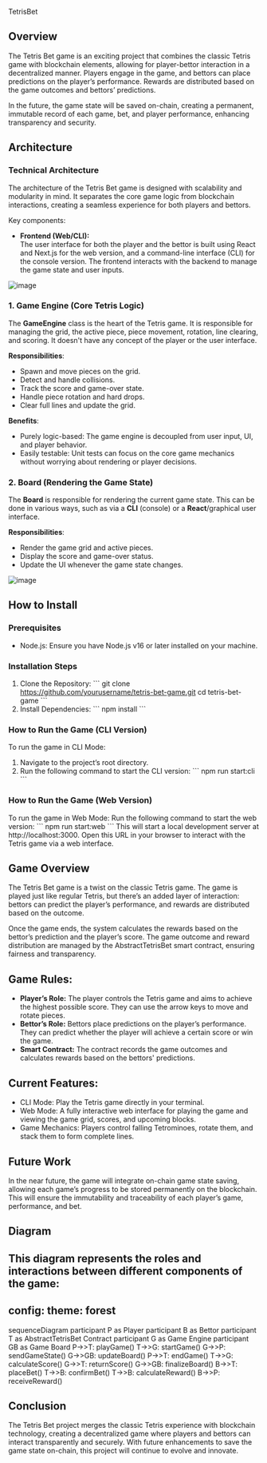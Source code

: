 TetrisBet

## Overview
The Tetris Bet game is an exciting project that combines the classic Tetris game with blockchain elements, allowing for player-bettor interaction in a decentralized manner. Players engage in the game, and bettors can place predictions on the player’s performance. Rewards are distributed based on the game outcomes and bettors’ predictions.

In the future, the game state will be saved on-chain, creating a permanent, immutable record of each game, bet, and player performance, enhancing transparency and security.

## Architecture
### Technical Architecture
The architecture of the Tetris Bet game is designed with scalability and modularity in mind. It separates the core game logic from blockchain interactions, creating a seamless experience for both players and bettors.

Key components:

- **Frontend (Web/CLI):**  
  The user interface for both the player and the bettor is built using React and Next.js for the web version, and a command-line interface (CLI) for the console version. The frontend interacts with the backend to manage the game state and user inputs.

![image](https://github.com/user-attachments/assets/065b590f-d9dd-4bb5-83e8-c1f4b702b694)


### 1. Game Engine (Core Tetris Logic)
The **GameEngine** class is the heart of the Tetris game. It is responsible for managing the grid, the active piece, piece movement, rotation, line clearing, and scoring. It doesn't have any concept of the player or the user interface.

**Responsibilities**:
- Spawn and move pieces on the grid.
- Detect and handle collisions.
- Track the score and game-over state.
- Handle piece rotation and hard drops.
- Clear full lines and update the grid.

**Benefits**:
- Purely logic-based: The game engine is decoupled from user input, UI, and player behavior.
- Easily testable: Unit tests can focus on the core game mechanics without worrying about rendering or player decisions.

### 2. Board (Rendering the Game State)
The **Board** is responsible for rendering the current game state. This can be done in various ways, such as via a **CLI** (console) or a **React**/graphical user interface.

**Responsibilities**:
- Render the game grid and active pieces.
- Display the score and game-over status.
- Update the UI whenever the game state changes.

![image](https://github.com/user-attachments/assets/a620eed4-e58a-4e52-9de3-04d462d9e28c)

## How to Install
### Prerequisites
- Node.js: Ensure you have Node.js v16 or later installed on your machine.

### Installation Steps
1. Clone the Repository:
\`\`\`
git clone https://github.com/yourusername/tetris-bet-game.git
cd tetris-bet-game
\`\`\`
2. Install Dependencies:
\`\`\`
npm install
\`\`\`

### How to Run the Game (CLI Version)
To run the game in CLI Mode:
1. Navigate to the project’s root directory.
2. Run the following command to start the CLI version:
\`\`\`
npm run start:cli
\`\`\`

### How to Run the Game (Web Version)
To run the game in Web Mode:
Run the following command to start the web version:
\`\`\`
npm run start:web
\`\`\`
This will start a local development server at http://localhost:3000. Open this URL in your browser to interact with the Tetris game via a web interface.

## Game Overview
The Tetris Bet game is a twist on the classic Tetris game. The game is played just like regular Tetris, but there’s an added layer of interaction: bettors can predict the player’s performance, and rewards are distributed based on the outcome.

Once the game ends, the system calculates the rewards based on the bettor’s prediction and the player’s score. The game outcome and reward distribution are managed by the AbstractTetrisBet smart contract, ensuring fairness and transparency.

## Game Rules:
- **Player’s Role:** The player controls the Tetris game and aims to achieve the highest possible score. They can use the arrow keys to move and rotate pieces.
- **Bettor’s Role:** Bettors place predictions on the player’s performance. They can predict whether the player will achieve a certain score or win the game.
- **Smart Contract:** The contract records the game outcomes and calculates rewards based on the bettors' predictions.

## Current Features:
- CLI Mode: Play the Tetris game directly in your terminal.
- Web Mode: A fully interactive web interface for playing the game and viewing the game grid, scores, and upcoming blocks.
- Game Mechanics: Players control falling Tetrominoes, rotate them, and stack them to form complete lines.

## Future Work
In the near future, the game will integrate on-chain game state saving, allowing each game’s progress to be stored permanently on the blockchain. This will ensure the immutability and traceability of each player’s game, performance, and bet.

## Diagram
This diagram represents the roles and interactions between different components of the game:
---
config:
  theme: forest
---
sequenceDiagram
    participant P as Player
    participant B as Bettor
    participant T as AbstractTetrisBet Contract
    participant G as Game Engine
    participant GB as Game Board
    P->>T: playGame()
    T->>G: startGame()
    G->>P: sendGameState()
    G->>GB: updateBoard()
    P->>T: endGame()
    T->>G: calculateScore()
    G->>T: returnScore()
    G->>GB: finalizeBoard()
    B->>T: placeBet()
    T->>B: confirmBet()
    T->>B: calculateReward()
    B->>P: receiveReward()



## Conclusion
The Tetris Bet project merges the classic Tetris experience with blockchain technology, creating a decentralized game where players and bettors can interact transparently and securely. With future enhancements to save the game state on-chain, this project will continue to evolve and innovate.
